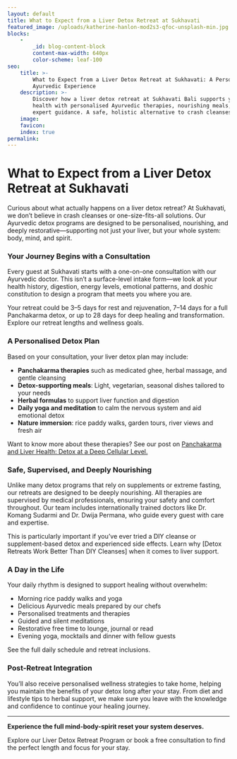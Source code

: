 ```yaml
---
layout: default
title: What to Expect from a Liver Detox Retreat at Sukhavati
featured_image: /uploads/katherine-hanlon-mod2s3-qfoc-unsplash-min.jpg
blocks:
    -
        _id: blog-content-block
        content-max-width: 640px
        color-scheme: leaf-100
seo:
    title: >-
        What to Expect from a Liver Detox Retreat at Sukhavati: A Personalised
        Ayurvedic Experience
    description: >-
        Discover how a liver detox retreat at Sukhavati Bali supports your
        health with personalised Ayurvedic therapies, nourishing meals, and
        expert guidance. A safe, holistic alternative to crash cleanses.
    image:
    favicon:
    index: true
permalink:
---
```

# What to Expect from a Liver Detox Retreat at Sukhavati

Curious about what actually happens on a liver detox retreat? At Sukhavati, we don’t believe in crash cleanses or one-size-fits-all solutions. Our Ayurvedic detox programs are designed to be personalised, nourishing, and deeply restorative—supporting not just your liver, but your whole system: body, mind, and spirit.

### Your Journey Begins with a Consultation

Every guest at Sukhavati starts with a one-on-one consultation with our Ayurvedic doctor. This isn’t a surface-level intake form—we look at your health history, digestion, energy levels, emotional patterns, and doshic constitution to design a program that meets you where you are.

Your retreat could be 3–5 days for rest and rejuvenation, 7–14 days for a full Panchakarma detox, or up to 28 days for deep healing and transformation. Explore our retreat lengths and wellness goals.

### A Personalised Detox Plan

Based on your consultation, your liver detox plan may include:

* **Panchakarma therapies** such as medicated ghee, herbal massage, and gentle cleansing
* **Detox-supporting meals**: Light, vegetarian, seasonal dishes tailored to your needs
* **Herbal formulas** to support liver function and digestion
* **Daily yoga and meditation** to calm the nervous system and aid emotional detox
* **Nature immersion**: rice paddy walks, garden tours, river views and fresh air

Want to know more about these therapies? See our post on [Panchakarma and Liver Health: Detox at a Deep Cellular Level.](https://able-javelin.cloudvent.net/panchakarma-and-liver-health-detox-at-a-deep-cellular-level)

### Safe, Supervised, and Deeply Nourishing

Unlike many detox programs that rely on supplements or extreme fasting, our retreats are designed to be deeply nourishing. All therapies are supervised by medical professionals, ensuring your safety and comfort throughout. Our team includes internationally trained doctors like Dr. Komang Sudarmi and Dr. Dwija Permana, who guide every guest with care and expertise.

This is particularly important if you’ve ever tried a DIY cleanse or supplement-based detox and experienced side effects. Learn why \[Detox Retreats Work Better Than DIY Cleanses\] when it comes to liver support.

### A Day in the Life

Your daily rhythm is designed to support healing without overwhelm:

* Morning rice paddy walks and yoga
* Delicious Ayurvedic meals prepared by our chefs
* Personalised treatments and therapies
* Guided and silent meditations
* Restorative free time to lounge, journal or read
* Evening yoga, mocktails and dinner with fellow guests

See the full daily schedule and retreat inclusions.

### Post-Retreat Integration

You’ll also receive personalised wellness strategies to take home, helping you maintain the benefits of your detox long after your stay. From diet and lifestyle tips to herbal support, we make sure you leave with the knowledge and confidence to continue your healing journey.

---

**Experience the full mind-body-spirit reset your system deserves.**

Explore our Liver Detox Retreat Program or book a free consultation to find the perfect length and focus for your stay.